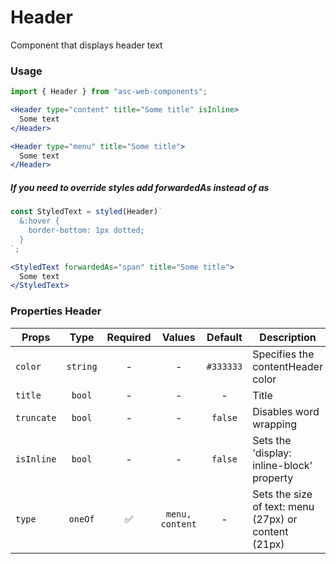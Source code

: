 # Header

Component that displays header text

### Usage

```js
import { Header } from "asc-web-components";
```

```jsx
<Header type="content" title="Some title" isInline>
  Some text
</Header>
```

```jsx
<Header type="menu" title="Some title">
  Some text
</Header>
```

##### If you need to override styles add forwardedAs instead of as

```js
const StyledText = styled(Header)`
  &:hover {
    border-bottom: 1px dotted;
  }
`;
```

```jsx
<StyledText forwardedAs="span" title="Some title">
  Some text
</StyledText>
```

### Properties Header

| Props      |   Type   | Required |     Values      |  Default  | Description                                          |
| ---------- | :------: | :------: | :-------------: | :-------: | ---------------------------------------------------- |
| `color`    | `string` |    -     |        -        | `#333333` | Specifies the contentHeader color                    |
| `title`    |  `bool`  |    -     |        -        |     -     | Title                                                |
| `truncate` |  `bool`  |    -     |        -        |  `false`  | Disables word wrapping                               |
| `isInline` |  `bool`  |    -     |        -        |  `false`  | Sets the 'display: inline-block' property            |
| `type`     | `oneOf`  |    ✅    | `menu, content` |     -     | Sets the size of text: menu (27px) or content (21px) |
